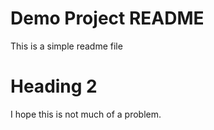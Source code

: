 # Demo Project README

This is a simple readme file

# Heading 2

I hope this is not much of a problem.
